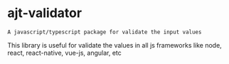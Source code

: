 # ajt-validator
``A javascript/typescript package for validate the input values``

This library is useful for validate the values in all js frameworks like node, react, react-native, vue-js, angular, etc
